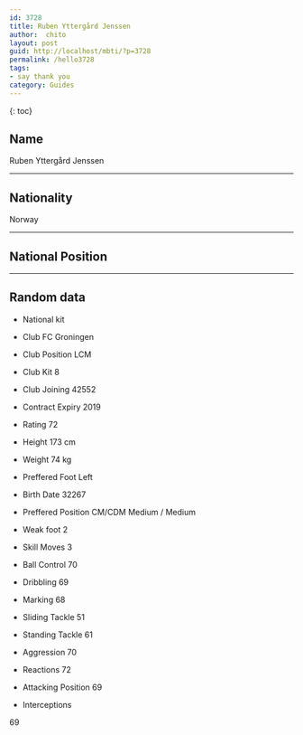 ```yaml
---
id: 3728
title: Ruben Yttergård Jenssen
author:  chito 
layout: post
guid: http://localhost/mbti/?p=3728
permalink: /hello3728
tags:
- say thank you
category: Guides
---
```



{: toc}


## Name  
Ruben Yttergård Jenssen 

* * *

## Nationality  
Norway 

* * *

## National Position 

* * *

## Random data 

  * National kit 
  * Club 
FC Groningen 

  * Club Position 
LCM 

  * Club Kit 
8 

  * Club Joining 
42552 

  * Contract Expiry 
2019 

  * Rating 
72 

  * Height 
173 cm 

  * Weight 
74 kg 

  * Preffered Foot 
Left 

  * Birth Date 
32267 

  * Preffered Position 
CM/CDM Medium / Medium 

  * Weak foot 
2 

  * Skill Moves 
3 

  * Ball Control 
70 

  * Dribbling 
69 

  * Marking 
68 

  * Sliding Tackle 
51 

  * Standing Tackle 
61 

  * Aggression 
70 

  * Reactions 
72 

  * Attacking Position 
69 

  * Interceptions 

69</ul>